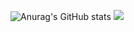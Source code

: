 ![Anurag's GitHub stats](https://github-readme-stats.vercel.app/api?username=jimbox4&show_icons=true&theme=radical)
<picture>
  <source
    srcset="https://github-readme-stats.vercel.app/api?username=jimbox4&show_icons=true&theme=dark"
    media="(prefers-color-scheme: radical)"
  />
  <source
    srcset="https://github-readme-stats.vercel.app/api?username=anuraghazra&show_icons=true"
    media="(prefers-color-scheme: light), (prefers-color-scheme: no-preference)"
  />
  <img src="https://github-readme-stats.vercel.app/api?username=anuraghazra&show_icons=true" />
</picture>
